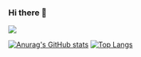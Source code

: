 ### Hi there 👋

[![](https://komarev.com/ghpvc/?username=CHminggao&color=green)](https://github.com/CHminggao/CHminggao)

[![Anurag's GitHub stats](https://github-readme-stats.vercel.app/api?username=CHminggao&hide=contribs&locale=cn)](https://github.com/CHminggao)
[![Top Langs](https://github-readme-stats.vercel.app/api/top-langs/?username=CHminggao&layout=compact&locale=cn)](https://github.com/CHminggao)


<!--
**CHminggao/CHminggao** is a ✨ _special_ ✨ repository because its `README.md` (this file) appears on your GitHub profile.

Here are some ideas to get you started:

- 🔭 I’m currently working on ...
- 🌱 I’m currently learning ...
- 👯 I’m looking to collaborate on ...
- 🤔 I’m looking for help with ...
- 💬 Ask me about ...
- 📫 How to reach me: ...
- 😄 Pronouns: ...
- ⚡ Fun fact: ...
-->
